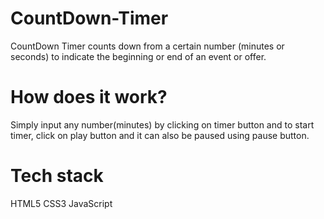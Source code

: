 # CountDown-Timer

CountDown Timer counts down from a certain number (minutes or seconds) to indicate the beginning or end of an event or offer.

# How does it work?

Simply input any number(minutes) by clicking on timer button and to start timer, click on play button and it can also be paused using pause button.

# Tech stack

HTML5
CSS3
JavaScript
